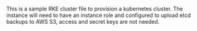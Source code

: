 This is a sample RKE cluster file to provision a kubernetes cluster. The instance will need to have an instance role and configured to upload etcd backups to AWS S3, access and secret keys are not needed. 
